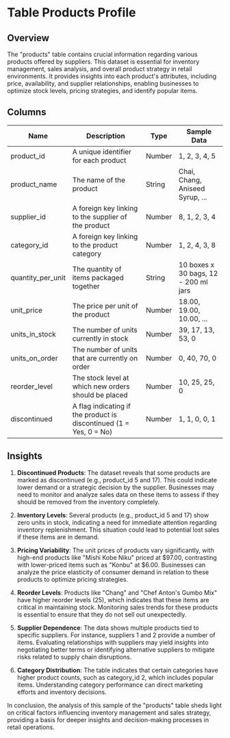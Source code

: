 # Table Products Profile

## Overview
The "products" table contains crucial information regarding various products offered by suppliers. This dataset is essential for inventory management, sales analysis, and overall product strategy in retail environments. It provides insights into each product's attributes, including price, availability, and supplier relationships, enabling businesses to optimize stock levels, pricing strategies, and identify popular items.

## Columns

| Name                     | Description                                            | Type       | Sample Data                     |
|--------------------------|--------------------------------------------------------|------------|----------------------------------|
| product_id               | A unique identifier for each product                  | Number     | 1, 2, 3, 4, 5                   |
| product_name             | The name of the product                                | String     | Chai, Chang, Aniseed Syrup, ... |
| supplier_id              | A foreign key linking to the supplier of the product   | Number     | 8, 1, 2, 3, 4                   |
| category_id              | A foreign key linking to the product category          | Number     | 1, 2, 4, 3, 8                   |
| quantity_per_unit        | The quantity of items packaged together                | String     | 10 boxes x 30 bags, 12 - 200 ml jars |
| unit_price               | The price per unit of the product                      | Number     | 18.00, 19.00, 10.00, ...         |
| units_in_stock           | The number of units currently in stock                 | Number     | 39, 17, 13, 53, 0                |
| units_on_order           | The number of units that are currently on order        | Number     | 0, 40, 70, 0                     |
| reorder_level            | The stock level at which new orders should be placed   | Number     | 10, 25, 25, 0                    |
| discontinued             | A flag indicating if the product is discontinued (1 = Yes, 0 = No) | Number     | 1, 1, 0, 0, 1                   |

## Insights
1. **Discontinued Products**: The dataset reveals that some products are marked as discontinued (e.g., product_id 5 and 17). This could indicate lower demand or a strategic decision by the supplier. Businesses may need to monitor and analyze sales data on these items to assess if they should be removed from the inventory completely.

2. **Inventory Levels**: Several products (e.g., product_id 5 and 17) show zero units in stock, indicating a need for immediate attention regarding inventory replenishment. This situation could lead to potential lost sales if these items are in demand.

3. **Pricing Variability**: The unit prices of products vary significantly, with high-end products like "Mishi Kobe Niku" priced at $97.00, contrasting with lower-priced items such as "Konbu" at $6.00. Businesses can analyze the price elasticity of consumer demand in relation to these products to optimize pricing strategies.

4. **Reorder Levels**: Products like "Chang" and "Chef Anton's Gumbo Mix" have higher reorder levels (25), which indicates that these items are critical in maintaining stock. Monitoring sales trends for these products is essential to ensure that they do not sell out unexpectedly.

5. **Supplier Dependence**: The data shows multiple products tied to specific suppliers. For instance, suppliers 1 and 2 provide a number of items. Evaluating relationships with suppliers may yield insights into negotiating better terms or identifying alternative suppliers to mitigate risks related to supply chain disruptions.

6. **Category Distribution**: The table indicates that certain categories have higher product counts, such as category_id 2, which includes popular items. Understanding category performance can direct marketing efforts and inventory decisions.

In conclusion, the analysis of this sample of the "products" table sheds light on critical factors influencing inventory management and sales strategy, providing a basis for deeper insights and decision-making processes in retail operations.